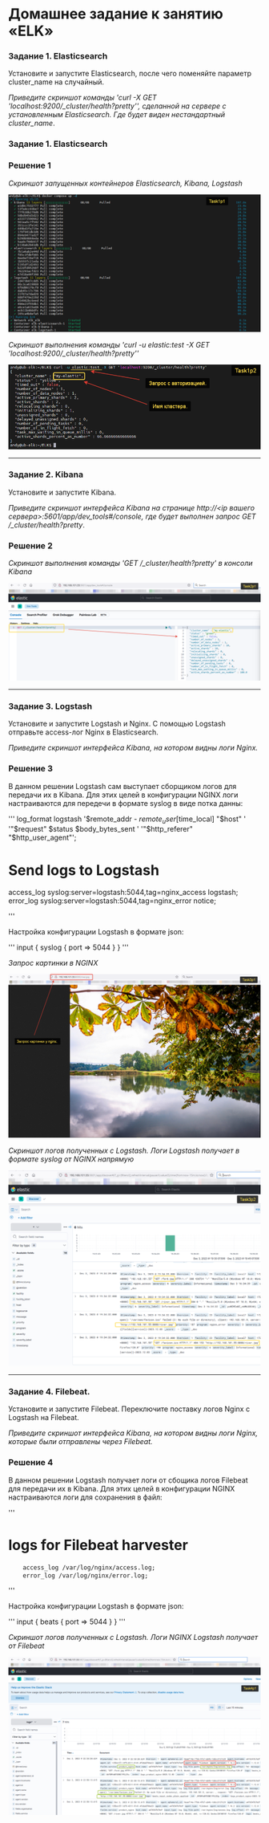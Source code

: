 # Домашнее задание к занятию «ELK»


### Задание 1. Elasticsearch 

Установите и запустите Elasticsearch, после чего поменяйте параметр cluster_name на случайный. 

*Приведите скриншот команды 'curl -X GET 'localhost:9200/_cluster/health?pretty'', сделанной на сервере с установленным Elasticsearch. Где будет виден нестандартный cluster_name*.


### Задание 1. Elasticsearch

### Решение 1

*Скриншот запущенных контейнеров Elasticsearch, Kibana, Logstash*

![Commit Task1](https://github.com/AndrewZnamenskiy/ELK/blob/main/img/task1p1.png)


*Скриншот выполнения команды 'curl -u elastic:test -X GET 'localhost:9200/_cluster/health?pretty''*

![Commit Task1](https://github.com/AndrewZnamenskiy/ELK/blob/main/img/task1p2.png)


---

### Задание 2. Kibana

Установите и запустите Kibana.

*Приведите скриншот интерфейса Kibana на странице http://<ip вашего сервера>:5601/app/dev_tools#/console, где будет выполнен запрос GET /_cluster/health?pretty*.


### Решение 2

*Скриншот выполнения команды 'GET /_cluster/health?pretty' в консоли Kibana*

![Commit Task2](https://github.com/AndrewZnamenskiy/ELK/blob/main/img/task2p1.png)


---

### Задание 3. Logstash

Установите и запустите Logstash и Nginx. С помощью Logstash отправьте access-лог Nginx в Elasticsearch. 

*Приведите скриншот интерфейса Kibana, на котором видны логи Nginx.*


### Решение 3


В данном решении Logstash сам выступает сборщиком логов для передачи их в Kibana.
Для этих целей в конфигурации NGINX логи настраиваются для передечи в формате syslog
в виде потка данны:

'''
  log_format logstash '$remote_addr - $remote_user [$time_local] "$host" '
                      '"$request" $status $body_bytes_sent '
                      '"$http_referer" "$http_user_agent"';

  # Send logs to Logstash
  access_log syslog:server=logstash:5044,tag=nginx_access logstash;
  error_log syslog:server=logstash:5044,tag=nginx_error notice;

''' 

Настройка конфигурации Logstash в формате json:

'''
input {
  syslog {
    port => 5044
}
}
'''



*Запрос картинки в NGINX*

![Commit Task3](https://github.com/AndrewZnamenskiy/ELK/blob/main/img/task3p1.png)

*Скриншот логов полученных с Logstash. Логи Logstash получает в формате syslog от NGINX напрямую*

![Commit Task3](https://github.com/AndrewZnamenskiy/ELK/blob/main/img/task3p2.png)


---

### Задание 4. Filebeat. 

Установите и запустите Filebeat. Переключите поставку логов Nginx с Logstash на Filebeat. 

*Приведите скриншот интерфейса Kibana, на котором видны логи Nginx, которые были отправлены через Filebeat.*


### Решение 4


В данном решении Logstash получает логи от сбощика логов Filebeat для передачи их в Kibana.
Для этих целей в конфигурации NGINX настраиваются логи для сохранения в файл:

'''
 # logs for Filebeat harvester
        access_log /var/log/nginx/access.log;
        error_log /var/log/nginx/error.log;
'''


Настройка конфигурации Logstash в формате json:

'''
input {
  beats {
    port => 5044
}
}
'''


*Скриншот логов полученных с Logstash. Логи NGINX Logstash получает от Filebeat*

![Commit Task4](https://github.com/AndrewZnamenskiy/ELK/blob/main/img/task4p1.png)


